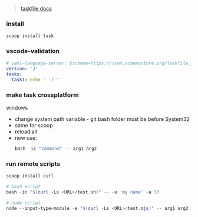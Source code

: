 
>[taskfile docs](https://taskfile.dev/experiments/remote-taskfiles/)

### install
```powershell
scoop install task
```

### vscode-validation
```yml
# yaml-language-server: $schema=https://json.schemastore.org/taskfile.json
version: '3'
tasks:
  task1: echo " :) "
```
### make task crossplatform
windows
- change system path variable - git bash folder must be before System32
- same for scoop
- reload all
- now use: 
  ```powershell
  bash -ic "command" -- arg1 arg2
  ```

### run remote scripts
```powershell
scoop install curl
```
```powershell
# bash script
bash -ic "$(curl -Ls <URL>/test.sh)" -- -u 'my name' -a 30
```
```powershell
# node script
node --input-type=module -e "$(curl -Ls <URL>/test.mjs)" -- arg1 arg2
```
